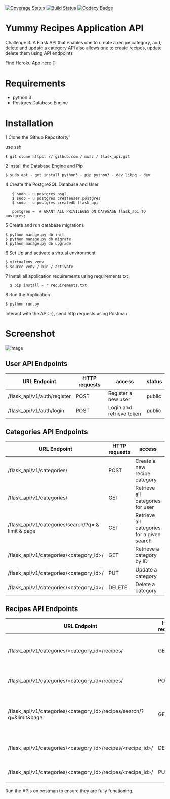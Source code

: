 [![Coverage Status](https://coveralls.io/repos/github/mwaz/flask_api/badge.svg?branch=develop)](https://coveralls.io/github/mwaz/flask_api?branch=develop)
[![Build Status](https://travis-ci.org/mwaz/flask_api.svg?branch=develop)](https://travis-ci.org/mwaz/flask_api)
[![Codacy Badge](https://api.codacy.com/project/badge/Grade/6fb4d5ea061346429bfdb9a9ac62f55c)](https://www.codacy.com/app/mwaz/flask_api?utm_source=github.com&amp;utm_medium=referral&amp;utm_content=mwaz/flask_api&amp;utm_campaign=Badge_Grade)

# Yummy Recipes Application API
Challenge 3: A Flask API that enables one to create a recipe category, add, delete and update a category
API also allows one to create recipes, update delete them using API endpoints

Find Heroku App [here] []

[here]: https://yummy-recipies-api.herokuapp.com/

# Requirements

* python 3
* Postgres Database Engine


# Installation

1 Clone the Github Repositorty'

use ssh

   ```
   $ git clone https: // github.com / mwaz / flask_api.git
   ```

2 Install the Database Engine and Pip

  ```
  $ sudo apt - get install python3 - pip python3 - dev libpq - dev
  ```


4 Create the PostgreSQL Database and User

```
   $ sudo - u postgres psql
   $ sudo - u postgres createuser postgres
   $ sudo - u postgres createdb flask_api

   postgres =  # GRANT ALL PRIVILEGES ON DATABASE flask_api TO postgres;
```

5 Create and run database migrations

```
$ python manage.py db init
$ python manage.py db migrate
$ python manage.py db upgrade
```

6 Set Up and activate a virtual environment
```
$ virtualenv venv
$ source venv / bin / activate
```

7 Install all application requirements using requirements.txt

```
  $ pip install - r requirements.txt
```

8 Run the Application

```
$ python run.py
```
Interact with the API: -), send http requests using Postman     

# Screenshot

![image](https://user-images.githubusercontent.com/10160787/34572706-1a33447e-f183-11e7-822e-550658989ad1.png)

## User API Endpoints

|URL Endpoint    |HTTP requests    |access       |status|
---------------- | ----------------- | ------------- | ------------------
|/flask_api/v1/auth/register | POST | Register a new user | public|
|/flask_api/v1/auth/login | POST | Login and retrieve token | public|


## Categories  API Endpoints

URL Endpoint    | HTTP requests   | access      | status |
---------------- | ----------------- | ------------- | ------------------
/flask_api/v1/categories/ |      POST | Create a new recipe category | private
/flask_api/v1/categories/ |      GET | Retrieve all categories for user | private
/flask_api/v1/categories/search/?q= & limit & page	    |      GET	|  Retrieve all categories for a given search | private
/flask_api/v1/categories/<category_id>/ | GET | Retrieve a category by ID | private
/flask_api/v1/categories/<category_id>/ | PUT | Update a category | private
/flask_api/v1/categories/<category_id>/ | DELETE | Delete a category | private

## Recipes  API Endpoints

URL Endpoint | HTTP requests | access | status |
---------------- | ----------------- | ------------- | ------------------
/flask_api/v1/categories/<category_id>/recipes/ |  GET | Retrive recipes in a given category | private
/flask_api/v1/categories/<category_id>/recipes/ |     POST | Create recipes in a category | private
/flask_api/v1/categories/<category_id>/recipes/search/?q=&limit&page  |      GET	| Retrieve all recipes for a given search | private
/flask_api/v1/categories/<category_id>/recipes/<recipe_id>/| DELETE | Delete a recipe in a category | private
/flask_api/v1/categories/<category_id>/recipes/<recipe_id>/ | PUT | update recipe details | private

Run the APIs on postman to ensure they are fully functioning.
